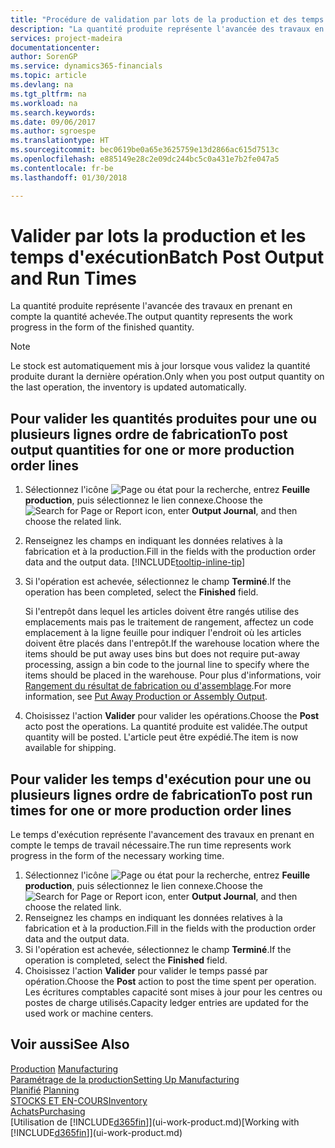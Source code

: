 ```yaml
---
title: "Procédure de validation par lots de la production et des temps d'exécution | Microsoft Docs"
description: "La quantité produite représente l'avancée des travaux en prenant en compte la quantité achevée."
services: project-madeira
documentationcenter: 
author: SorenGP
ms.service: dynamics365-financials
ms.topic: article
ms.devlang: na
ms.tgt_pltfrm: na
ms.workload: na
ms.search.keywords: 
ms.date: 09/06/2017
ms.author: sgroespe
ms.translationtype: HT
ms.sourcegitcommit: bec0619be0a65e3625759e13d2866ac615d7513c
ms.openlocfilehash: e885149e28c2e09dc244bc5c0a431e7b2fe047a5
ms.contentlocale: fr-be
ms.lasthandoff: 01/30/2018

---
```

# <a name="batch-post-output-and-run-times"></a><span data-ttu-id="e3818-103">Valider par lots la production et les temps d'exécution</span><span class="sxs-lookup"><span data-stu-id="e3818-103">Batch Post Output and Run Times</span></span>
<span data-ttu-id="e3818-104">La quantité produite représente l'avancée des travaux en prenant en compte la quantité achevée.</span><span class="sxs-lookup"><span data-stu-id="e3818-104">The output quantity represents the work progress in the form of the finished quantity.</span></span>  

> [!NOTE]
> <span data-ttu-id="e3818-105">Le stock est automatiquement mis à jour lorsque vous validez la quantité produite durant la dernière opération.</span><span class="sxs-lookup"><span data-stu-id="e3818-105">Only when you post output quantity on the last operation, the inventory is updated automatically.</span></span>  

## <a name="to-post-output-quantities-for-one-or-more-production-order-lines"></a><span data-ttu-id="e3818-106">Pour valider les quantités produites pour une ou plusieurs lignes ordre de fabrication</span><span class="sxs-lookup"><span data-stu-id="e3818-106">To post output quantities for one or more production order lines</span></span>
1. <span data-ttu-id="e3818-107">Sélectionnez l'icône ![Page ou état pour la recherche](media/ui-search/search_small.png "Page ou état pour la recherche"), entrez **Feuille production**, puis sélectionnez le lien connexe.</span><span class="sxs-lookup"><span data-stu-id="e3818-107">Choose the ![Search for Page or Report](media/ui-search/search_small.png "Search for Page or Report icon") icon, enter **Output Journal**, and then choose the related link.</span></span>  
2. <span data-ttu-id="e3818-108">Renseignez les champs en indiquant les données relatives à la fabrication et à la production.</span><span class="sxs-lookup"><span data-stu-id="e3818-108">Fill in the fields with the production order data and the output data.</span></span> [!INCLUDE[tooltip-inline-tip](includes/tooltip-inline-tip_md.md)]
3. <span data-ttu-id="e3818-109">Si l'opération est achevée, sélectionnez le champ **Terminé**.</span><span class="sxs-lookup"><span data-stu-id="e3818-109">If the operation has been completed, select the **Finished** field.</span></span>  

    <span data-ttu-id="e3818-110">Si l'entrepôt dans lequel les articles doivent être rangés utilise des emplacements mais pas le traitement de rangement,  affectez un code emplacement à la ligne feuille pour indiquer l'endroit où les articles doivent être placés dans l'entrepôt.</span><span class="sxs-lookup"><span data-stu-id="e3818-110">If the warehouse location where the items should be put away uses bins but does not require put-away processing,  assign a bin code to the journal line to specify where the items should be placed in the warehouse.</span></span> <span data-ttu-id="e3818-111">Pour plus d'informations, voir [Rangement du résultat de fabrication ou d'assemblage](warehouse-how-to-put-away-production-output.md).</span><span class="sxs-lookup"><span data-stu-id="e3818-111">For more information, see [Put Away Production or Assembly Output](warehouse-how-to-put-away-production-output.md).</span></span>  

4. <span data-ttu-id="e3818-112">Choisissez l'action **Valider** pour valider les opérations.</span><span class="sxs-lookup"><span data-stu-id="e3818-112">Choose the **Post** acto post the operations.</span></span> <span data-ttu-id="e3818-113">La quantité produite est validée.</span><span class="sxs-lookup"><span data-stu-id="e3818-113">The output quantity will be posted.</span></span> <span data-ttu-id="e3818-114">L'article peut être expédié.</span><span class="sxs-lookup"><span data-stu-id="e3818-114">The item is now available for shipping.</span></span>  

## <a name="to-post-run-times-for-one-or-more-production-order-lines"></a><span data-ttu-id="e3818-115">Pour valider les temps d'exécution pour une ou plusieurs lignes ordre de fabrication</span><span class="sxs-lookup"><span data-stu-id="e3818-115">To post run times for one or more production order lines</span></span>
<span data-ttu-id="e3818-116">Le temps d'exécution représente l'avancement des travaux en prenant en compte le temps de travail nécessaire.</span><span class="sxs-lookup"><span data-stu-id="e3818-116">The run time represents work progress in the form of the necessary working time.</span></span>    

1.  <span data-ttu-id="e3818-117">Sélectionnez l'icône ![Page ou état pour la recherche](media/ui-search/search_small.png "Page ou état pour la recherche"), entrez **Feuille production**, puis sélectionnez le lien connexe.</span><span class="sxs-lookup"><span data-stu-id="e3818-117">Choose the ![Search for Page or Report](media/ui-search/search_small.png "Search for Page or Report icon") icon, enter **Output Journal**, and then choose the related link.</span></span>  
2. <span data-ttu-id="e3818-118">Renseignez les champs en indiquant les données relatives à la fabrication et à la production.</span><span class="sxs-lookup"><span data-stu-id="e3818-118">Fill in the fields with the production order data and the output data.</span></span>  
3.  <span data-ttu-id="e3818-119">Si l'opération est achevée, sélectionnez le champ **Terminé**.</span><span class="sxs-lookup"><span data-stu-id="e3818-119">If the operation is completed, select the **Finished** field.</span></span>  
4. <span data-ttu-id="e3818-120">Choisissez l'action **Valider** pour valider le temps passé par opération.</span><span class="sxs-lookup"><span data-stu-id="e3818-120">Choose the **Post** action to post the time spent per operation.</span></span> <span data-ttu-id="e3818-121">Les écritures comptables capacité sont mises à jour pour les centres ou postes de charge utilisés.</span><span class="sxs-lookup"><span data-stu-id="e3818-121">Capacity ledger entries are updated for the used work or machine centers.</span></span>

## <a name="see-also"></a><span data-ttu-id="e3818-122">Voir aussi</span><span class="sxs-lookup"><span data-stu-id="e3818-122">See Also</span></span>  
<span data-ttu-id="e3818-123">[Production](production-manage-manufacturing.md)  </span><span class="sxs-lookup"><span data-stu-id="e3818-123">[Manufacturing](production-manage-manufacturing.md)  </span></span>  
[<span data-ttu-id="e3818-124">Paramétrage de la production</span><span class="sxs-lookup"><span data-stu-id="e3818-124">Setting Up Manufacturing</span></span>](production-configure-production-processes.md)  
<span data-ttu-id="e3818-125">[Planifié](production-planning.md)    </span><span class="sxs-lookup"><span data-stu-id="e3818-125">[Planning](production-planning.md)    </span></span>  
[<span data-ttu-id="e3818-126">STOCKS ET EN-COURS</span><span class="sxs-lookup"><span data-stu-id="e3818-126">Inventory</span></span>](inventory-manage-inventory.md)  
[<span data-ttu-id="e3818-127">Achats</span><span class="sxs-lookup"><span data-stu-id="e3818-127">Purchasing</span></span>](purchasing-manage-purchasing.md)  
<span data-ttu-id="e3818-128">[Utilisation de [!INCLUDE[d365fin](includes/d365fin_md.md)]](ui-work-product.md)</span><span class="sxs-lookup"><span data-stu-id="e3818-128">[Working with [!INCLUDE[d365fin](includes/d365fin_md.md)]](ui-work-product.md)</span></span>

